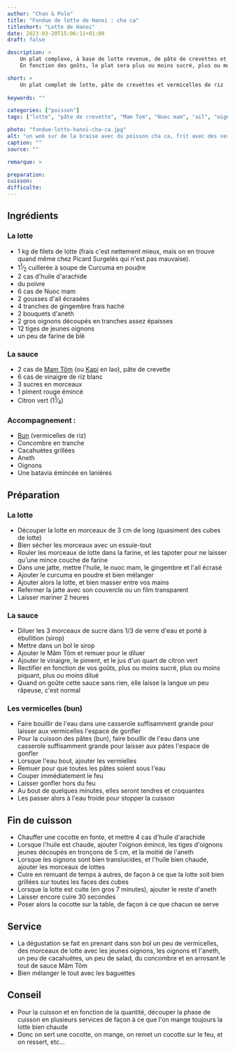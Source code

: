 ```yaml
---
author: "Chan & Polo"
title: "Fondue de lotte de Hanoi : cha ca"
titleshort: "Lotte de Hanoi"
date: 2023-03-20T15:06:11+01:00
draft: false

description: >
    Un plat complexe, à base de lotte revenue, de pâte de crevettes et de vermicelles de riz.<br>
    En fonction des goûts, le plat sera plus ou moins sucré, plus ou moins piquant, plus ou moins dilué.

short: >
    Un plat complet de lotte, pâte de crevettes et vermicelles de riz
    
keywords: ""

categories: ["poisson"]
tags: ["lotte", "pâte de crevette", "Mam Tom", "Nuoc mam", "ail", "oignon", "riz", "piment", "citron vert", "sirop de sucre", "aneth", "hanoi", "vietnam"]

photo: "fondue-lotte-hanoi-cha-ca.jpg"
alt: "un wok sur de la braise avec du poisson cha ca, frit avec des vermicelles de riz"
caption: ""
source: ""

remarque: >

preparation: 
cuisson: 
difficulte:
---
```



## Ingrédients
### La lotte
- 1 kg de filets de lotte (frais c'est nettement mieux, mais on en trouve quand même chez Picard Surgelés qui n'est pas mauvaise). 
- 1<sup>1</sup>&frasl;<sub>2</sub> cuillerée à soupe de Curcuma en poudre
- 2 cas d'huile d'arachide
- du poivre
- 6 cas de Nuoc mam
- 2 gousses d'ail écrasées
- 4 tranches de gingembre frais haché
- 2 bouquets d'aneth
- 2 gros oignons découpés en tranches assez épaisses
- 12 tiges de jeunes oignons
- un peu de farine de blé
### La sauce
- 2 cas de [Mam Tôm](https://vietnamdecouverte.com/mam-tom-pate-de-crevette) (ou [Kapi](https://fr.wikipedia.org/wiki/P%C3%A2te_de_crevettes) en lao), pâte de crevette
- 6 cas de vinaigre de riz blanc
- 3 sucres en morceaux
- 1 piment rouge émincé
- Citron vert (1<sup>1</sup>&frasl;<sub>4</sub>)
### Accompagnement :
- [Bun](https://fr.wikipedia.org/wiki/Vermicelle_de_riz) (vermicelles de riz)
- Concombre en tranche
- Cacahuètes grillées
- Aneth
- Oignons
- Une batavia émincée en lanières

## Préparation
### La lotte
- Découper la lotte en morceaux de 3 cm de long (quasiment des cubes de lotte)
- Bien sécher les morceaux avec un essuie-tout
- Rouler les morceaux de lotte dans la farine, et les tapoter pour ne laisser qu'une mince couche de farine
- Dans une jatte, mettre l'huile, le nuoc mam, le gingembre et l'ail écrasé
- Ajouter le curcuma en poudre et bien mélanger
- Ajouter alors la lotte, et bien masser entre vos mains
- Refermer la jatte avec son couvercle ou un film transparent
- Laisser mariner 2 heures
### La sauce
-  Diluer les 3 morceaux de sucre dans 1/3 de verre d'eau et porté à ébullition (sirop)
- Mettre dans un bol le sirop
- Ajouter le Mâm Tôm et remuer pour le diluer
- Ajouter le vinaigre, le piment, et le jus d'un quart de citron vert
- Rectifier en fonction de vos goûts, plus ou moins sucré, plus ou moins piquant, plus ou moins dilué
- Quand on goûte cette sauce sans rien, elle laisse la langue un peu râpeuse, c'est normal
### Les vermicelles (bun)
- Faire bouillir de l'eau dans une casserole suffisamment grande pour laisser aux vermicelles l'espace de gonfler
- Pour la cuisson des pâtes (bun), faire bouillir de l'eau dans une casserole suffisamment grande pour laisser aux pâtes l'espace de gonfler
- Lorsque l'eau bout, ajouter les vermielles
- Remuer pour que toutes les pâtes soient sous l'eau
- Couper immédiatement le feu
- Laisser gonfler hors du feu
- Au bout de quelques minutes, elles seront tendres et croquantes
- Les passer alors à l'eau froide pour stopper la cuisson
## Fin de cuisson
- Chauffer une cocotte en fonte, et mettre 4 cas d'huile d'arachide
- Lorsque l'huile est chaude, ajouter l'oignon émincé, les tiges d'oignons jeunes découpés en tronçons de 5 cm, et la moitié de l'aneth
- Lorsque les oignons sont bien translucides, et l'huile bien chaude, ajouter les morceaux de lottes
- Cuire en remuant de temps à autres, de façon à ce que la lotte soit bien grillées sur toutes les faces des cubes
- Lorsque la lotte est cuite (en gros 7 minutes), ajouter le reste d'aneth
- Laisser encore cuire 30 secondes
- Poser alors la cocotte sur la table, de façon à ce que chacun se serve
## Service
- La dégustation se fait en prenant dans son bol un peu de vermicelles, des morceaux de lotte avec les jeunes oignons, les oignons et l'aneth, un peu de cacahuètes, un peu de salad, du concombre et en arrosant le tout de sauce Mâm Tôm
- Bien mélanger le tout avec les baguettes
## Conseil
- Pour la cuisson et en fonction de la quantité, découper la phase de cuisson en plusieurs services de façon à ce que l'on mange toujours la lotte bien chaude
- Donc on sert une cocotte, on mange, on remet un cocotte sur le feu, et on ressert, etc...
